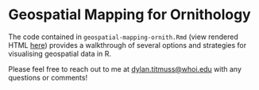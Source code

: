 # Geospatial Mapping for Ornithology

The code contained in `geospatial-mapping-ornith.Rmd` (view rendered HTML [here](https://fdylant.github.io/2023wos-geospatial-workshop/geospatial-mapping-ornith.html)) provides a walkthrough of several options and strategies for visualising geospatial data in R.

Please feel free to reach out to me at dylan.titmuss@whoi.edu with any questions or comments!
